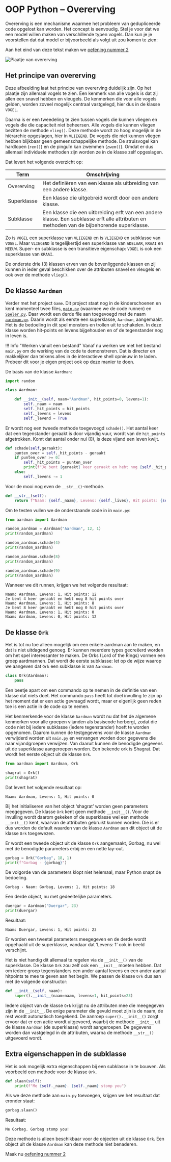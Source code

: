 # OOP Python – Overerving

Overerving is een mechanisme waarmee het probleem van gedupliceerde code opgelost kan worden. Het concept is eenvoudig. Stel je voor dat we een model willen maken van verschillende typen vogels. Dan kun je je voorstellen dat dat model er bijvoorbeeld als volgt uit zou komen te zien:

Aan het eind van deze tekst maken we [oefening nummer 2](oefeningen/oop-oefening2.md)

![Plaatje van overerving](imgs/klasse-diagram.png)

## Het principe van overerving

Deze afbeelding laat het principe van overerving duidelijk zijn. Op het plaatje zijn allemaal vogels te zien. Een kenmerk van alle vogels is dat zij allen een snavel hebben en vleugels. De kenmerken die voor alle vogels gelden, worden zoveel mogelijk centraal vastgelegd, hier dus in de klasse `VOGEL`.

Daarna is er een tweedeling te zien tussen vogels die kunnen vliegen en vogels die die capaciteit niet beheersen. Alle vogels die kunnen vliegen bezitten de methode `vlieg()`. Deze methode wordt zo hoog mogelijk in de hiërarchie opgeslagen, hier in `VLIEGEND`. De vogels die niet kunnen vliegen hebben blijkbaar geen gemeenschappelijke methode. De struisvogel kan hardlopen (`ren()`) en de pinguïn kan zwemmen (`zwem()`). Omdat er dus allemaal individuele methoden zijn worden ze in de klasse zelf opgeslagen.

Dat levert het volgende overzicht op:

Term | Omschrijving
---|---
Overerving | Het definiëren van een klasse als uitbreiding van een andere klasse.
Superklasse | Een klasse die uitgebreid wordt door een andere klasse.
Subklasse | Een klasse die een uitbreiding erft van een andere klasse. Een subklasse erft alle attributen en methoden van de bijbehorende superklasse.

Zo is `VOGEL` een superklasse van `VLIEGEND` en is `VLIEGEND` en subklasse van `VOGEL`. Maar `VLIEGEND` is tegelijkertijd een superklasse van `ADELAAR`, `KRAAI` en `MEEUW`. Super- en subklasse is een transitieve eigenschap: `VOGEL` is ook een superklasse van `KRAAI`.

De onderste drie (3) klassen erven van de bovenliggende klassen en zij kunnen in ieder geval beschikken over de attributen snavel en vleugels en ook over de methode `vlieg()`.

## De klasse `Aardman`

Verder met het project `Game`. Dit project staat nog in de kinderschoenen en kent momenteel twee files, [`main.py`](../bestanden/game/main.py) (waarmee we de code runnen) en [`Speler.py`](../bestanden/game/speler.py). Daar wordt een derde file aan toegevoegd met de naam [`aardman.py`](../bestanden/game/aardman.py). Daarin wordt als eerste een superklasse, `Aardman`, aangemaakt. Het is de bedoeling in dit spel monsters en trollen uit te schakelen. In deze klasse worden hit-points en levens bijgehouden en of de tegenstander nog in leven is.

!!! Info "Werken vanuit een bestand"
    Vanaf nu werken we met het bestand `main.py` om de werking van de code te demonstreren. Dat is directer en makkelijker dan telkens alles in de interactieve shell opnieuw in te laden. Probeer dit voor je eigen project ook op deze manier te doen.

De basis van de klasse `Aardman`:

```python
import random

class Aardman:

    def __init__(self, naam="Aardman", hit_points=0, levens=1):
        self._naam = naam
        self._hit_points = hit_points
        self._levens = levens
        self._levend = True
```

Er wordt nog een tweede methode toegevoegd `schade()`. Het aantal keer dat een tegenstander geraakt is door vijandig vuur, wordt van de `hit_points` afgetrokken. Komt dat aantal onder nul (0), is deze vijand een leven kwijt.

```python
def schade(self,geraakt):
    punten_over = self._hit_points - geraakt
    if punten_over >= 0:
        self._hit_points = punten_over
        print(f"Je bent {geraakt} keer geraakt en hebt nog {self._hit_points} hit points over")
    else:
        self._levens -= 1
```

Voor de mooi nog even de `__str__()`-methode.

```python
def __str__(self):
    return f"Naam: {self._naam}, Levens: {self._lives}, Hit points: {self._hit_points}"
```

Om te testen vullen we de onderstaande code in in `main.py`:

```python
from aardman import Aardman

random_aardman = Aardman("Aardman", 12, 1)
print(random_aardman)

random_aardman.schade(4)
print(random_aardman)

random_aardman.schade(8)
print(random_aardman)

random_aardman.schade(9)
print(random_aardman)
```

Wanneer we dit runnen, krijgen we het volgende resultaat:

```console
Naam: Aardman, Levens: 1, Hit points: 12
Je bent 4 keer geraakt en hebt nog 8 hit points over
Naam: Aardman, Levens: 1, Hit points: 8
Je bent 8 keer geraakt en hebt nog 0 hit points over
Naam: Aardman, Levens: 1, Hit points: 0
Naam: Aardman, Levens: 0, Hit points: 12
```

## De klasse `Ork`

Het is tot nu toe alleen mogelijk om een enkele aardman aan te maken, en dat is niet uitdagend genoeg. Er kunnen meerdere types gecreëerd worden om het spel interessanter te maken. De Orks (Lord of the Rings) vormen een groep aardmannen. Dat wordt de eerste subklasse: let op de wijze waarop we aangeven dat `Ork` een subklasse is van `Aardman`.

```python hl_lines="1"
class Ork(Aardman):
    pass
```

Een beetje apart om een commando op te nemen in de definitie van een klasse dat niets doet. Het commando `pass` heeft tot doel invulling te zijn op het moment dat er een actie gevraagd wordt, maar er eigenlijk geen reden toe is een actie in de code op te nemen.

Het kenmerkende voor de klasse `Aardman` wordt nu dat het de algemene kenmerken voor alle groepen vijanden als basiscode herbergt, zodat die code niet bij iedere subklasse (iedere tegenstander) hoeft te worden opgenomen. Daarom kunnen de testgegevens voor de klasse `Aardman` verwijderd worden uit `main.py` en vervangen worden door gegevens die naar vijandgroepen verwijzen. Van daaruit kunnen de benodigde gegevens uit de superklasse aangeroepen worden. Een bekende ork is Shagrat. Dat wordt het eerste object uit de klasse `Ork`.

```python
from aardman import Aardman, Ork

shagrat = Ork()
print(shagrat)
```

Dat levert het volgende resultaat op:

```console
Naam: Aardman, Levens: 1, Hit points: 0
```


Bij het initialiseren van het object ‘shagrat’ worden geen parameters meegegeven. De klasse `Ork` kent geen methode `__init__()`. Voor de invulling wordt daarom gekeken of de superklasse wel een methode `__init__()` kent, waarvan de attributen gebruikt kunnen worden. Die is er dus worden de default waarden van de klasse `Aardman` aan dit object uit de klasse `Ork` toegewezen.

Er wordt een tweede object uit de klasse `Ork` aangemaakt, Gorbag, nu wel met de benodigde parameters erbij en een nette lay-out.

```python
gorbag = Ork("Gorbag", 18, 1)
print(f"Gorbag - {gorbag}")
```

De volgorde van de parameters klopt niet helemaal, maar Python snapt de bedoeling.

```console
Gorbag - Naam: Gorbag, Levens: 1, Hit points: 18
```

Een derde object, nu met gedeeltelijke parameters.

```python
duergar = Aardman("Duergar", 23)
print(duergar)
```

Resultaat:

```console
Naam: Duergar, Levens: 1, Hit points: 23
```

Er worden een tweetal parameters meegegeven en de derde wordt opgehaald uit de superklasse, vandaar dat ‘Levens: 1’ ook in beeld verschijnt.

Het is niet handig dit allemaal te regelen via de `__init__()` van de superklasse. De klasse `Ork` zou zelf ook een `__init__` moeten hebben. Dat om iedere groep tegenstanders een ander aantal levens en een ander aantal hitpoints te mee te geven aan het begin. We passen de klasse `Ork` dus aan met de volgende constructor:

```python
def __init__(self, naam):
    super().__init__(naam=naam, levens=1, hit_points=23)
```

Iedere object van de klasse `Ork` krijgt nu de attributen mee die meegegeven zijn in de `__init__`. De enige parameter die gevuld moet zijn is de naam, de rest wordt automatisch toegekend. De aanroep `super().__init__()` zorgt ervoor dat er een actie wordt uitgevoerd, waarbij de methode `__init__` uit de klasse `Aardman` (de superklasse) wordt aangeroepen. De gegevens worden dan vastgelegd in de attributen, waarna de methode `__str__()` uitgevoerd wordt.

## Extra eigenschappen in de subklasse

Het is ook mogelijk extra eigenschappen bij een subklasse in te bouwen. Als voorbeeld een methode voor de klasse `Ork`.

```python
def slaan(self):
    print(f"Me {self._naam}. {self._naam} stomp you")
```

Als we deze methode aan `main.py` toevoegen, krijgen we het resultaat dat eronder staat:

```python
gorbag.slaan()
```

Resultaat:

```console
Me Gorbag. Gorbag stomp you!
```

Deze methode is alleen beschikbaar voor de objecten uit de klasse `Ork`. Een object uit de klasse `Aardman` kan deze methode niet benaderen.

Maak nu [oefening nummer 2](oefeningen/oop-oefening2.md)

